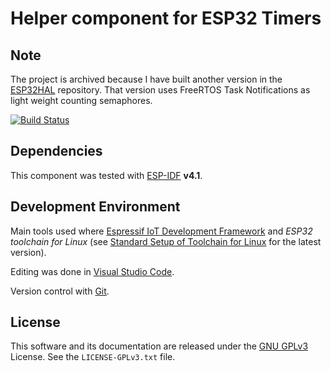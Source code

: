 # Helper component for ESP32 Timers

## Note

The project is archived because I have built another version in the [ESP32HAL](https://github.com/CalinRadoni/ESP32HAL) repository.
That version uses FreeRTOS Task Notifications as light weight counting semaphores.

[![Build Status](https://travis-ci.com/CalinRadoni/ESP32Timers.svg?branch=main)](https://travis-ci.com/CalinRadoni/ESP32Timers)

## Dependencies

This component was tested with [ESP-IDF](https://github.com/espressif/esp-idf) **v4.1**.

## Development Environment

Main tools used where [Espressif IoT Development Framework](https://github.com/espressif/esp-idf) and *ESP32 toolchain for Linux*
(see [Standard Setup of Toolchain for Linux](https://github.com/espressif/esp-idf/blob/master/docs/get-started/linux-setup.rst)
for the latest version).

Editing was done in [Visual Studio Code](https://code.visualstudio.com).

Version control with [Git](https://git-scm.com).

## License

This software and its documentation are released under the [GNU GPLv3](http://www.gnu.org/licenses/gpl-3.0.html) License. See the `LICENSE-GPLv3.txt` file.
